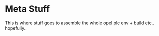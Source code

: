 # Meta Stuff

This is where stuff goes to assemble the whole opel plc env + build etc.. hopefully..


